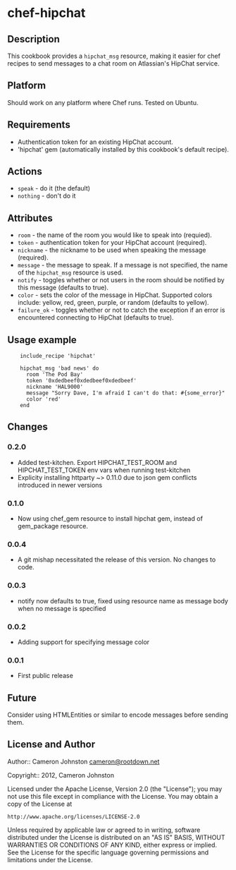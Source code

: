 # chef-hipchat

## Description

This cookbook provides a `hipchat_msg` resource, making it easier for chef recipes to send messages to a chat room on Atlassian's HipChat service.

## Platform

Should work on any platform where Chef runs. Tested on Ubuntu.

## Requirements

* Authentication token for an existing HipChat account.
* 'hipchat' gem (automatically installed by this cookbook's default recipe).

## Actions

* `speak` - do it (the default)
* `nothing` - don't do it

## Attributes

* `room` - the name of the room you would like to speak into (requied).
* `token` - authentication token for your HipChat account (required).
* `nickname` - the nickname to be used when speaking the message (required).
* `message` - the message to speak. If a message is not specified, the name of the `hipchat_msg` resource is used.
* `notify` - toggles whether or not users in the room should be notified by this message (defaults to true).
* `color` - sets the color of the message in HipChat. Supported colors include: yellow, red, green, purple, or random (defaults to yellow).
* `failure_ok` - toggles whether or not to catch the exception if an error is encountered connecting to HipChat (defaults to true).

## Usage example

        include_recipe 'hipchat'

        hipchat_msg 'bad news' do
          room 'The Pod Bay'
          token '0xdedbeef0xdedbeef0xdedbeef'
          nickname 'HAL9000'
          message "Sorry Dave, I'm afraid I can't do that: #{some_error}"
          color 'red'
        end

## Changes

### 0.2.0
* Added test-kitchen. Export HIPCHAT_TEST_ROOM and HIPCHAT_TEST_TOKEN env vars when running test-kitchen
* Explicity installing httparty ~> 0.11.0 due to json gem conflicts introduced in newer versions

### 0.1.0
* Now using chef_gem resource to install hipchat gem, instead of gem_package resource.

### 0.0.4
* A git mishap necessitated the release of this version. No changes to code.

### 0.0.3
* notify now defaults to true, fixed using resource name as message body when no message is specified

### 0.0.2
* Adding support for specifying message color

### 0.0.1
* First public release

## Future

Consider using HTMLEntities or similar to encode messages before sending them.

## License and Author

Author:: Cameron Johnston <cameron@rootdown.net>

Copyright:: 2012, Cameron Johnston

Licensed under the Apache License, Version 2.0 (the "License");
you may not use this file except in compliance with the License.
You may obtain a copy of the License at

    http://www.apache.org/licenses/LICENSE-2.0

Unless required by applicable law or agreed to in writing, software
distributed under the License is distributed on an "AS IS" BASIS,
WITHOUT WARRANTIES OR CONDITIONS OF ANY KIND, either express or implied.
See the License for the specific language governing permissions and
limitations under the License.
